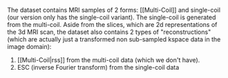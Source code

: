 The dataset contains MRI samples of 2 forms: [[Multi-Coil]] and single-coil (our version only has the single-coil variant).
The single-coil is generated from the multi-coil.
Aside from the slices, which are 2d representations of the 3d MRI scan, the dataset also contains 2 types of "reconstructions" (which are actually just a transformed non sub-sampled kspace data in the image domain): 
1. [[Multi-Coil|rss]] from the multi-coil data (which we don't have).
2. ESC (inverse Fourier transform) from the single-coil data
